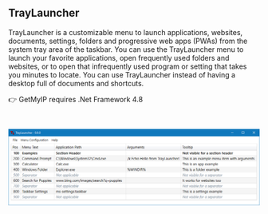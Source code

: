 ## TrayLauncher

TrayLauncher is a customizable menu to launch applications, websites, documents, settings, folders and progressive web apps (PWAs) from the system tray area of the taskbar. You can use the TrayLauncher menu to launch your favorite applications, open frequently used folders and websites, or to open that infrequently used program or setting that takes you minutes to locate. You can use TrayLauncher instead of having a desktop full of documents and shortcuts.

👉 GetMyIP requires .Net Framework 4.8

<br />

![TrayLauncher screenshot](https://github.com/Timthreetwelve/TrayLauncher/blob/main/Images/TrayLauncher.png?raw=true)
